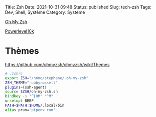 Title: Zsh
Date: 2021-10-31 09:48
Status: published
Slug: tech-zsh
Tags: Dev, Shell, Système
Category: Système


[Oh My Zsh](https://github.com/ohmyzsh/ohmyzsh)

[Powerlevel10k](https://github.com/romkatv/powerlevel10k)

# Thèmes

<https://github.com/ohmyzsh/ohmyzsh/wiki/Themes>


```zsh
# .zshrc
export ZSH="/home/stephane/.oh-my-zsh"
ZSH_THEME="robbyrussell"
plugins=(ssh-agent)
source $ZSH/oh-my-zsh.sh
bindkey -s "^[OM" "^M"
unsetopt BEEP
PATH=$PATH:$HOME/.local/bin
alias prun='pipenv run'
```
